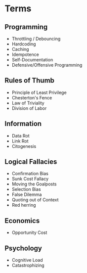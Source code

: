 # Terms

## Programming

- Throttling / Debouncing
- Hardcoding
- Caching
- Idempotence
- Self-Documentation
- Defensive/Offensive Programming

## Rules of Thumb

- Principle of Least Privilege
- Chesterton's Fence
- Law of Triviality
- Division of Labor

## Information

- Data Rot
- Link Rot
- Citogenesis

## Logical Fallacies

- Confirmation Bias
- Sunk Cost Fallacy
- Moving the Goalposts
- Selection Bias
- False Dilemma
- Quoting out of Context
- Red herring

## Economics

- Opportunity Cost

## Psychology

- Cognitive Load
- Catastrophizing
